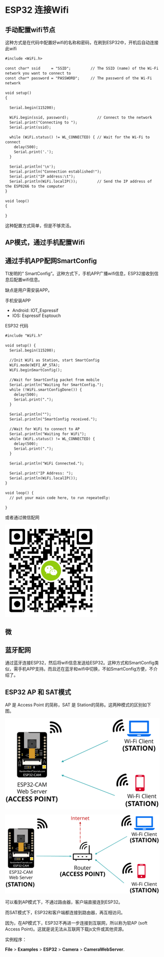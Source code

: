 # ESP32 连接Wifi

## 手动配置wifi节点

这种方式是在代码中配置好wifi的名称和密码，在刷到ESP32中，开机后自动连接此wifi

```arduino
#include <WiFi.h>

const char* ssid     = "SSID";         // The SSID (name) of the Wi-Fi network you want to connect to
const char* password = "PASSWORD";     // The password of the Wi-Fi network

void setup()
{

  Serial.begin(115200);

  WiFi.begin(ssid, password);             // Connect to the network
  Serial.print("Connecting to ");
  Serial.print(ssid);

  while (WiFi.status() != WL_CONNECTED) { // Wait for the Wi-Fi to connect
    delay(500);
    Serial.print('.');
  }

  Serial.println('\n');
  Serial.println("Connection established!");
  Serial.print("IP address:\t");
  Serial.println(WiFi.localIP());         // Send the IP address of the ESP8266 to the computer
}

void loop()
{

}
```

这种配置方式简单，但是不够灵活。

## AP模式，通过手机配置Wifi

## 通过手机APP配网SmartConfig

TI发明的“ SmartConfig”。这种方式下，手机APP广播wifi信息，ESP32接收到信息后配置wifi信息。

缺点是用户需安装APP。

手机安装APP

- Android: IOT_Espressif 
- IOS: Espressif Esptouch

ESP32 代码

```arduino
#include "WiFi.h"

void setup() {
  Serial.begin(115200);

  //Init WiFi as Station, start SmartConfig
  WiFi.mode(WIFI_AP_STA);
  WiFi.beginSmartConfig();

  //Wait for SmartConfig packet from mobile
  Serial.println("Waiting for SmartConfig.");
  while (!WiFi.smartConfigDone()) {
    delay(500);
    Serial.print(".");
  }

  Serial.println("");
  Serial.println("SmartConfig received.");

  //Wait for WiFi to connect to AP
  Serial.println("Waiting for WiFi");
  while (WiFi.status() != WL_CONNECTED) {
    delay(500);
    Serial.print(".");
  }

  Serial.println("WiFi Connected.");

  Serial.print("IP Address: ");
  Serial.println(WiFi.localIP());
}

void loop() {
  // put your main code here, to run repeatedly:

}
```

或者通过微信配网

![](images/249b8519e733176d680e90fc1d09c01784c5edba.png)

## 微

## 蓝⽛配⽹

通过蓝牙连接ESP32，然后将wifi信息发送给ESP32。这种方式和SmartConfig类似，需手机APP支持。而且还在蓝牙和wifi中切换，不如SmartConfig方便，不介绍了。

## ESP32 AP 和 SAT模式

AP 是 Access Point 的简称，SAT 是 Station的简称。这两种模式的区别如下图。

![ESP32-CAM-Access-Point](assets/ESP32-CAM-Access-Point.png)

![ESP32-CAM-Station](assets/ESP32-CAM-Station-16461264800292.png)

可以看到AP模式下，不通过路由器，客户端直接连到ESP32。

而SAT模式下，ESP32和客户端都连接到路由器，再互相访问。

因为，在AP模式下，ESP32不再进一步连接到互联网，所以称为软AP (soft Access Point)。这就是说无法从互联网下载js文件或其他资源。

实例程序：

**File** > **Examples** > **ESP32** > **Camera** > **CameraWebServer**.
